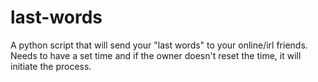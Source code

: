 # last-words
A python script that will send your "last words" to your online/irl friends. Needs to have a set time and if  the owner doesn't reset the time, it will initiate the process. 
